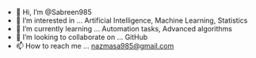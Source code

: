 - 👋 Hi, I’m @Sabreen985
- 👀 I’m interested in ... Artificial Intelligence, Machine Learning, Statistics
- 🌱 I’m currently learning ... Automation tasks, Advanced algorithms
- 💞️ I’m looking to collaborate on ... GitHub
- 📫 How to reach me ... nazmasa985@gmail.com

<!---
Sabreen985/Sabreen985 is a ✨ special ✨ repository because its `README.md` (this file) appears on your GitHub profile.
You can click the Preview link to take a look at your changes.
--->
